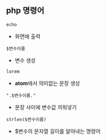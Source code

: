 ## php 명령어

```echo```
- 화면에 출력

```$변수이름```
- 변수 생성

```lorem```
- **atom**에서 의미없는 문장 생성

```".$변수이름."```
- 문장 사이에 변수값 끼워넣기

```strlen($변수이름)```
- $변수의 문자열 길이를 알아내는 명령어

